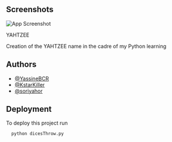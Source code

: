 
## Screenshots

![App Screenshot](https://image.noelshack.com/fichiers/2024/18/5/1714726912-yahtzee-review-how-to-play-popular-board-game-1.jpg)

YAHTZEE

Creation of the YAHTZEE name in the cadre of my Python learning

## Authors

- [@YassineBCR](https://github.com/YassineBCR)
- [@KstarKiller](https://github.com/kstarkiller)
- [@soriyahor](https://github.com/soriyahor)



## Deployment

To deploy this project run

```bash
  python dicesThrow.py
```
